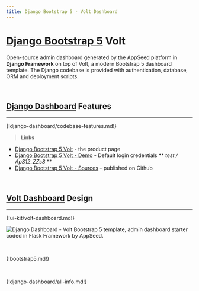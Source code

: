 ```yaml
---
title: Django Bootstrap 5 - Volt Dashboard
---
```


# [Django Bootstrap 5](https://appseed.us/admin-dashboards/django-dashboard-volt) Volt

Open-source admin dashboard generated by the AppSeed platform in **Django Framework** on top of Volt, a modern Bootstrap 5 dashboard template. The Django codebase is provided with authentication, database, ORM and deployment scripts. 

<br />

## [Django Dashboard](http://appseed.us/admin-dashboards/django) Features
---

{!django-dashboard/codebase-features.md!}

> **Links**

- [Django Bootstrap 5 Volt](https://appseed.us/admin-dashboards/django-dashboard-volt) - the product page
- [Django Bootstrap 5 Volt - Demo](https://django-dashboard-volt.appseed.us/) - Default login credentials ** *test / ApS12_ZZs8* **
- [Django Bootstrap 5 Volt - Sources](https://github.com/app-generator/django-dashboard-volt) - published on Github

<br />

## [Volt Dashboard](/bootstrap-template/volt-dashboard/) Design
---

{!ui-kit/volt-dashboard.md!}

![Django Dashboard - Volt Bootstrap 5 template, admin dashboard starter coded in Flask Framework by AppSeed.](https://raw.githubusercontent.com/app-generator/django-dashboard-volt/master/media/django-dashboard-volt-screen.png) 

<br />

{!bootstrap5.md!}

<br />

{!django-dashboard/all-info.md!}
